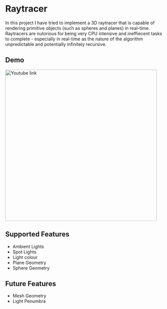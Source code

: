 # Raytracer
In this project I have tried to implement a 3D raytracer that is capable of rendering primitive objects (such as spheres and planes) in real-time.
Raytracers are nutorious for being very CPU intensive and ineffiecent tasks to complete - especially in real-time as the nature of the algorithm unpredictable and potentially infinitely recursive.

## Demo
<a href="http://www.youtube.com/watch?feature=player_embedded&v=EEnwHy_0kx4" target="_blank"><img src="http://img.youtube.com/vi/EEnwHy_0kx4/0.jpg" alt="Youtube link" width="480" /></a>

## Supported Features
+ Ambient Lights
+ Spot Lights
+ Light colour
+ Plane Geometry
+ Sphere Geometry

## Future Features
+ Mesh Geometry
+ Light Penumbra
